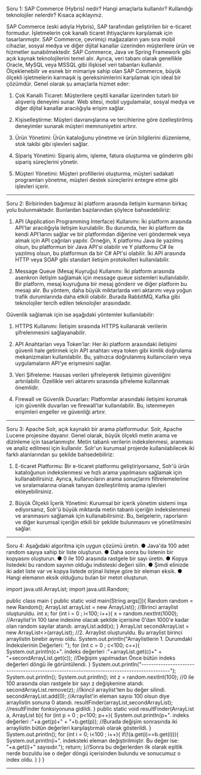 Soru 1: SAP Commerce (Hybris) nedir? Hangi amaçlarla kullanılır? Kullandığı teknolojiler nelerdir? Kısaca açıklayınız.

SAP Commerce (eski adıyla Hybris), SAP tarafından geliştirilen bir e-ticaret formudur. İşletmelerin çok kanallı ticaret ihtiyaçlarını karşılamak için tasarlanmıştır. SAP Commerce, çevrimiçi mağazaların yanı sıra mobil cihazlar, sosyal medya ve diğer dijital kanallar üzerinden müşterilere ürün ve hizmetler sunabilmektedir. SAP Commerce, Java ve Spring Framework gibi açık kaynak teknolojilerini temel alır. Ayrıca, veri tabanı olarak genellikle Oracle, MySQL veya MSSQL gibi ilişkisel veri tabanları kullanılır. Ölçeklenebilir ve esnek bir mimariye sahip olan SAP Commerce, büyük ölçekli işletmelerin karmaşık iş gereksinimlerini karşılamak için ideal bir çözümdür. Genel olarak şu amaçlarla hizmet eder:

1. Çok Kanallı Ticaret: Müşterilere çeşitli kanallar üzerinden tutarlı bir alışveriş deneyimi sunar. Web sitesi, mobil uygulamalar, sosyal medya ve diğer dijital kanallar aracılığıyla erişim sağlar.

2. Kişiselleştirme: Müşteri davranışlarına ve tercihlerine göre özelleştirilmiş deneyimler sunarak müşteri memnuniyetini artırır.

3. Ürün Yönetimi: Ürün kataloğunu yönetme ve ürün bilgilerini düzenleme, stok takibi gibi işlevleri sağlar.

4. Sipariş Yönetimi: Sipariş alımı, işleme, fatura oluşturma ve gönderim gibi sipariş süreçlerini yönetir.

5. Müşteri Yönetimi: Müşteri profillerini oluşturma, müşteri sadakati programları yönetme, müşteri destek süreçlerini entegre etme gibi işlevleri içerir.

---

Soru 2: Birbirinden bağımsız iki platform arasında iletişim kurmanın birkaç yolu bulunmaktadır. Bunlardan bazılarından şöylece bahsedebiliriz: 

1. API (Application Programming Interface) Kullanımı: İki platform arasında API'lar aracılığıyla iletişim kurulabilir. Bu durumda, her iki platform da kendi API'larını sağlar ve bir platformdan diğerine veri göndermek veya almak için API çağrıları yapılır. Örneğin, X platformu Java ile yazılmış olsun, bu platformun bir Java API'si olabilir ve Y platformu C# ile yazılmış olsun, bu platformun da bir C# API'si olabilir. İki API arasında HTTP veya SOAP gibi standart iletişim protokolleri kullanılabilir.

2. Message Queue (Mesaj Kuyruğu) Kullanımı: İki platform arasında asenkron iletişim sağlamak için message queue sistemleri kullanılabilir. Bir platform, mesaj kuyruğuna bir mesaj gönderir ve diğer platform bu mesajı alır. Bu yöntem, daha büyük miktarlarda veri aktarımı veya yoğun trafik durumlarında daha etkili olabilir. Burada RabbitMQ, Kafka gibi teknolojiler tercih edilen teknolojler arasındadır.

Güvenlik sağlamak için ise aşağıdaki yöntemler kullanılabilir:

1. HTTPS Kullanımı: İletişim sırasında HTTPS kullanarak verilerin şifrelenmesini sağlayanabilir.

2. API Anahtarları veya Token'lar: Her iki platform arasındaki iletişimi güvenli hale getirmek için API anahtarı veya token gibi kimlik doğrulama mekanizmaları kullanılabilir. Bu, yalnızca doğrulanmış kullanıcıların veya uygulamaların API'ye erişmesini sağlar.

3. Veri Şifreleme: Hassas verileri şifreleyerek iletişimin güvenliğini artırılabilir. Özellikle veri aktarımı sırasında şifreleme kullanmak önemlidir.

4. Firewall ve Güvenlik Duvarları: Platformlar arasındaki iletişimi korumak için güvenlik duvarları ve firewall'lar kullanılabilir. Bu, istenmeyen erişimleri engeller ve güvenliği artırır.

---

Soru 3: Apache Solr, açık kaynaklı bir arama platformudur. Solr, Apache Lucene projesine dayanır. Genel olarak, büyük ölçekli metin arama ve dizinleme için tasarlanmıştır. Metin tabanlı verilerin indekslenmesi, aranması ve analiz edilmesi için kullanılır. Solr'un kurumsal projerde kullanılabilecek iki farklı alanlarından şu şekilde bahsedebiliriz:

1. E-ticaret Platformu: Bir e-ticaret platformu geliştiriyorsanız, Solr'ü ürün kataloğunun indekslenmesi ve hızlı arama yapılmasını sağlamak için kullanabilirsiniz. Ayrıca, kullanıcıların arama sonuçlarını filtrelemelerine ve sıralamalarına olanak tanıyan özelleştirilmiş arama işlevleri ekleyebilirsiniz.

2. Büyük Ölçekli İçerik Yönetimi: Kurumsal bir içerik yönetim sistemi inşa ediyorsanız, Solr'ü büyük miktarda metin tabanlı içeriğin indekslenmesi ve aranmasını sağlamak için kullanabilirsiniz. Bu, belgelerin, raporların ve diğer kurumsal içeriğin etkili bir şekilde bulunmasını ve yönetilmesini sağlar.

---

Soru 4: Aşağıdaki algoritma için uygun çözümü üretin.
● Java'da 100 adet random sayıya sahip bir liste oluşturun.
● Daha sonra bu listenin bir kopyasını oluşturun.
● 0 ile 100 arasında rastgele bir sayı üretin.
● Kopya listedeki bu random sayının olduğu indisteski değeri silin.
● Şimdi elinizde iki adet liste var ve kopya listede orjinal listeye göre bir eleman eksik.
● Hangi elemanın eksik olduğunu bulan bir metot oluşturun.

import java.util.ArrayList;
import java.util.Random;

public class main {
    public static void main(String args[]){
        Random random = new Random();
        ArrayList<Integer> arrayList = new ArrayList<Integer>(); //Birinci arraylist oluşturuldu.
        int x;
        for (int i = 0 ; i<100; i++){
            x = random.nextInt(1000);       //Arraylist'in 100 tane indexine olacak şekilde içerisine 0'dan 1000'e kadar olan random sayılar atandı.
            arrayList.add(x);
        }
        ArrayList<Integer> secondArrayList = new ArrayList<>(arrayList);  //2. Arraylist oluşturuldu. Bu arraylist birinci arraylistin birebir aynısı oldu.
        System.out.println("Arraylistlerin 1. Durumdaki İndekslerinin Değerleri: ");
        for (int c = 0 ; c<100; c++){
            System.out.println(c+". indeks değerleri :"+arrayList.get(c)+" + "+secondArrayList.get(c));  //Değişim yapılmadan Önce bütün indeks değerleri döngü ile görüntülendi.
        }
        System.out.println("------------------------------------------------------------------------------------------");
        System.out.println();
        System.out.println();
        int z = random.nextInt(100);    //0 ile 100 arasında olan rastgele bir sayı z değişkenine atandı.
        secondArrayList.remove(z);      //İkincil arraylist'ten bu değer silindi.
        secondArrayList.add(0);         //Arraylist'in eleman sayısı 100 olsun diye arraylistin sonuna 0 atandı.
        resultFinder(arrayList,secondArrayList);    //resultFinder fonksiyonuna gidildi.
    }
    public static void resultFinder(ArrayList a, ArrayList b){
        for (int p = 0 ; p<100; p++){
            System.out.println(p+". indeks değerleri :"+a.get(p)+" + "+b.get(p));   //Burada değişim sonrasında iki arraylistin bütün değerleri karşılaştırmalı olarak gösterildi.
        }
        System.out.println();
        for (int i = 0; i<100 ; i++){
            if(!(a.get(i)==b.get(i))){
                System.out.println(i+". indeksteki eleman değiştirilmiştir. Bu değer ise: "+a.get(i)+" sayısıdır."); 
                return;
            }//Sonra bu değerlerden ilk olarak eşitlik nerde bozuldu ise o değer döngü içerisinden bulundu ve sonucumuz o index oldu.
        }
    }
}

---
